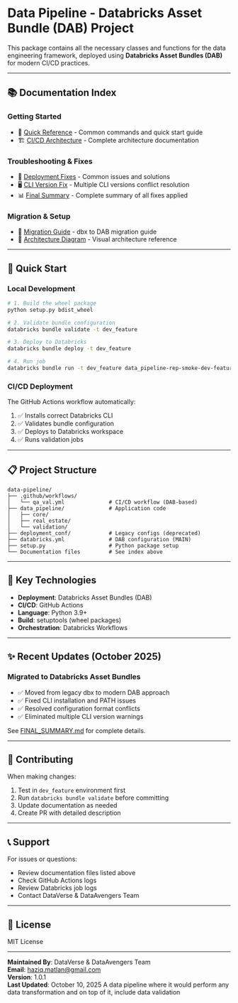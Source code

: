 # Data Pipeline - Databricks Asset Bundle (DAB) Project

This package contains all the necessary classes and functions for the data engineering framework, deployed using **Databricks Asset Bundles (DAB)** for modern CI/CD practices.

---

## 📚 Documentation Index

### **Getting Started**
- 🚀 [Quick Reference](./QUICK_REFERENCE.md) - Common commands and quick start guide
- 🏗️ [CI/CD Architecture](./CICD_ARCHITECTURE.md) - Complete architecture documentation

### **Troubleshooting & Fixes**
- 🔧 [Deployment Fixes](./DEPLOYMENT_FIXES.md) - Common issues and solutions
- 🖥️ [CLI Version Fix](./CLI_VERSION_FIX.md) - Multiple CLI versions conflict resolution
- 📊 [Final Summary](./FINAL_SUMMARY.md) - Complete summary of all fixes applied

### **Migration & Setup**
- 🔄 [Migration Guide](./MIGRATION_DBX_TO_DAB.md) - dbx to DAB migration guide
- 📐 [Architecture Diagram](./ARCHITECTURE_DIAGRAM.md) - Visual architecture reference

---

## 🚀 Quick Start

### **Local Development**
```bash
# 1. Build the wheel package
python setup.py bdist_wheel

# 2. Validate bundle configuration
databricks bundle validate -t dev_feature

# 3. Deploy to Databricks
databricks bundle deploy -t dev_feature

# 4. Run job
databricks bundle run -t dev_feature data_pipeline-rep-smoke-dev-feature-val-v1
```

### **CI/CD Deployment**
The GitHub Actions workflow automatically:
1. ✅ Installs correct Databricks CLI
2. ✅ Validates bundle configuration
3. ✅ Deploys to Databricks workspace
4. ✅ Runs validation jobs

---

## 📋 Project Structure

```
data-pipeline/
├── .github/workflows/
│   └── qa_val.yml              # CI/CD workflow (DAB-based)
├── data_pipeline/              # Application code
│   ├── core/
│   ├── real_estate/
│   └── validation/
├── deployment_conf/            # Legacy configs (deprecated)
├── databricks.yml              # DAB configuration (MAIN)
├── setup.py                    # Python package setup
└── Documentation files         # See index above
```

---

## 🔧 Key Technologies

- **Deployment**: Databricks Asset Bundles (DAB)
- **CI/CD**: GitHub Actions
- **Language**: Python 3.9+
- **Build**: setuptools (wheel packages)
- **Orchestration**: Databricks Workflows

---

## ✨ Recent Updates (October 2025)

### **Migrated to Databricks Asset Bundles**
- ✅ Moved from legacy dbx to modern DAB approach
- ✅ Fixed CLI installation and PATH issues
- ✅ Resolved configuration format conflicts
- ✅ Eliminated multiple CLI version warnings

See [FINAL_SUMMARY.md](./FINAL_SUMMARY.md) for complete details.

---

## 🤝 Contributing

When making changes:
1. Test in `dev_feature` environment first
2. Run `databricks bundle validate` before committing
3. Update documentation as needed
4. Create PR with detailed description

---

## 📞 Support

For issues or questions:
- Review documentation files listed above
- Check GitHub Actions logs
- Review Databricks job logs
- Contact DataVerse & DataAvengers Team

---

## 📄 License

MIT License

---

**Maintained By**: DataVerse & DataAvengers Team  
**Email**: haziq.matlan@gmail.com  
**Version**: 1.0.1  
**Last Updated**: October 10, 2025
A data pipeline where it would perform any data transformation and on top of it, include data validation
